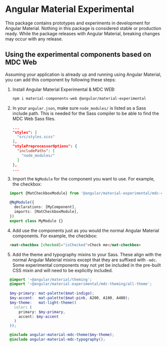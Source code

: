 # Angular Material Experimental

This package contains prototypes and experiments in development for Angular Material. Nothing in
this package is considered stable or production ready. While the package releases with Angular
Material, breaking changes may occur with any release.

## Using the experimental components based on MDC Web
Assuming your application is already up and running using Angular Material, you can add this
component by following these steps:

1. Install Angular Material Experimental & MDC WEB:

   ```bash
   npm i material-components-web @angular/material-experimental
   ```

2. In your `angular.json`, make sure `node_modules/` is listed as a Sass include path. This is
   needed for the Sass compiler to be able to find the MDC Web Sass files.

   ```json
   ...
   "styles": [
     "src/styles.scss"
   ],
   "stylePreprocessorOptions": {
     "includePaths": [
       "node_modules/"
     ]
   },
   ...
   ```
   
3. Import the `NgModule` for the component you want to use. For example, the checkbox:
```ts
  import {MatCheckboxModule} from '@angular/material-experimental/mdc-checkbox';

  @NgModule({
    declarations: [MyComponent],
    imports: [MatCheckboxModule],
  })
  export class MyModule {}
```

4. Add use the components just as you would the normal Angular Material components. For example,
the checkbox: 
```html
  <mat-checkbox [checked]="isChecked">Check me</mat-checkbox>
```

5. Add the theme and typography mixins to your Sass. These align with the normal Angular Material
mixins except that they are suffixed with `-mdc`. Some experimental components may not yet
be included in the pre-built CSS mixin and will need to be explicitly included.

```scss
  @import '~@angular/material/theming';
  @import '~@angular/material-experimental/mdc-theming/all-theme';
  
  $my-primary: mat-palette($mat-indigo);
  $my-accent:  mat-palette($mat-pink, A200, A100, A400);
  $my-theme:   mat-light-theme((
    color: (
      primary: $my-primary, 
      accent: $my-accent
    )
  ));

  @include angular-material-mdc-theme($my-theme);
  @include angular-material-mdc-typography();
```
